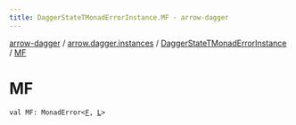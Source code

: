 ```yaml
---
title: DaggerStateTMonadErrorInstance.MF - arrow-dagger
---
```


[arrow-dagger](../../index.html) / [arrow.dagger.instances](../index.html) / [DaggerStateTMonadErrorInstance](index.html) / [MF](./-m-f.html)

# MF

`val MF: MonadError<`[`F`](index.html#F)`, `[`L`](index.html#L)`>`